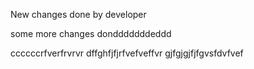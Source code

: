 New changes done by developer

some more changes dondddddddeddd


ccccccrfverfrvrvr
dffghfjfjrfvefveffvr
gjfgjgjfjfgvsfdvfvef
